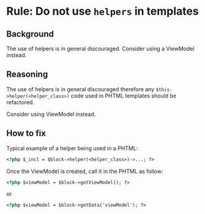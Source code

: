 # Rule: Do not use `helpers` in templates
## Background
The use of helpers is in general discouraged. Consider using a ViewModel instead.

## Reasoning
The use of helpers is in general discouraged therefore any `$this->helper(<helper_class>)` code used in PHTML templates should be refactored.

Consider using ViewModel instead.

## How to fix

Typical example of a helper being used in a PHTML:
```html
<?php $_incl = $block->helper(<helper_class>)->...; ?>
```

Once the ViewModel is created, call it in the PHTML as follow:

```html
<?php $viewModel = $block->getViewModel(); ?>
```
or
```html
<?php $viewModel = $block->getData('viewModel'); ?>
```
